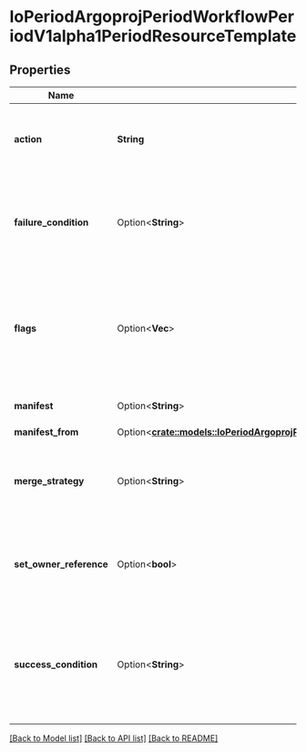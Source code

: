 # IoPeriodArgoprojPeriodWorkflowPeriodV1alpha1PeriodResourceTemplate

## Properties

Name | Type | Description | Notes
------------ | ------------- | ------------- | -------------
**action** | **String** | Action is the action to perform to the resource. Must be one of: get, create, apply, delete, replace, patch | 
**failure_condition** | Option<**String**> | FailureCondition is a label selector expression which describes the conditions of the k8s resource in which the step was considered failed | [optional]
**flags** | Option<**Vec<String>**> | Flags is a set of additional options passed to kubectl before submitting a resource I.e. to disable resource validation: flags: [  \"--validate=false\"  # disable resource validation ] | [optional]
**manifest** | Option<**String**> | Manifest contains the kubernetes manifest | [optional]
**manifest_from** | Option<[**crate::models::IoPeriodArgoprojPeriodWorkflowPeriodV1alpha1PeriodManifestFrom**](io.argoproj.workflow.v1alpha1.ManifestFrom.md)> |  | [optional]
**merge_strategy** | Option<**String**> | MergeStrategy is the strategy used to merge a patch. It defaults to \"strategic\" Must be one of: strategic, merge, json | [optional]
**set_owner_reference** | Option<**bool**> | SetOwnerReference sets the reference to the workflow on the OwnerReference of generated resource. | [optional]
**success_condition** | Option<**String**> | SuccessCondition is a label selector expression which describes the conditions of the k8s resource in which it is acceptable to proceed to the following step | [optional]

[[Back to Model list]](../README.md#documentation-for-models) [[Back to API list]](../README.md#documentation-for-api-endpoints) [[Back to README]](../README.md)


